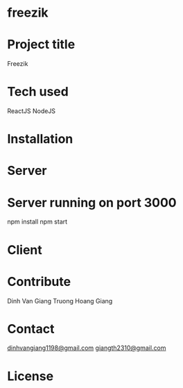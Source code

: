 # freezik

# Project title
Freezik

# Tech used
ReactJS
NodeJS

# Installation
# Server
# Server running on port 3000
npm install
npm start

# Client

# Contribute
Dinh Van Giang
Truong Hoang Giang

# Contact
dinhvangiang1198@gmail.com
giangth2310@gmail.com

# License

